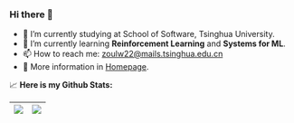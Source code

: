 ### Hi there 👋

<!--
**Photooon/Photooon** is a ✨ _special_ ✨ repository because its `README.md` (this file) appears on your GitHub profile.

Here are some ideas to get you started:

- 🔭 I’m currently working on ...
- 🌱 I’m currently learning ...
- 👯 I’m looking to collaborate on ...
- 🤔 I’m looking for help with ...
- 💬 Ask me about ...
- 📫 How to reach me: ...
- 😄 Pronouns: ...
- ⚡ Fun fact: ...
-->

- 🏫 I’m currently studying at School of Software, Tsinghua University.
- 🌱 I’m currently learning **Reinforcement Learning** and **Systems for ML**.
- 📫 How to reach me: zoulw22@mails.tsinghua.edu.cn
- 📃 More information in [Homepage](https://photooon.github.io/).

📈 **Here is my Github Stats:**

| <img align="center" src="https://github-readme-stats-sigma-five.vercel.app/api?username=Photooon&count_private=true&hide_border=true&show_icons=true" align="center"/> | <img align="center" src="https://github-readme-stats-sigma-five.vercel.app/api/top-langs/?username=Photooon&layout=compact&hide_border=true" align="center"/> |
| ------------- | ------------- |

 <!-- ![snake gif](https://github.com/Photooon/Photooon/blob/output/github-contribution-grid-snake.gif) -->
